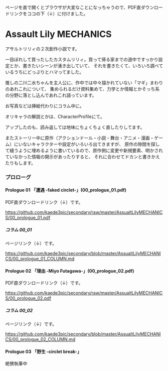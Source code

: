 ページを直で開くとブラウザが大変なことになっちゃうので、PDF直ダウンロードリンクをココの下（↓）に付けました。

# Assault Lily MECHANICS
アサルトリリィの２次創作小説です。

一目ぼれして買ったしたカスタムリリィ。買って帰る家までの道中ですっかり設定とか、書きたいシーンが湧き出していて、
それを書きたくて、いろいろ調べているうちにどっぷりとハマってました。

推しの二川二水ちゃんを主人公に、作中では中々描かれていない「マギ」まわりのあれこれについて、
集められるだけ資料集めて、力学とか情報とかそっち系の分野に落とし込んであれこれ語っています。

お写真などは挿絵代わりにコラム中に。

オリキャラの解説とかは、CharacterProfileにて。

アップしたのも、読み返しては地味にちょくちょく直したりしてます。

またストーリー中に原作（アクションドール・小説・舞台・アニメ・漫画・ゲーム）にいないキャラクターや設定がいろいろ出てきますが、
原作の隙間を探して縫うように埋めるように書いているので、原作側に変更や新規要素、明かされていなかった情報の開示があったりすると、
それに合わせてドカンと書きかえたりもします。

### プロローグ
#### Prologue 01 「遭遇 -faked circlet-」(00_prologue_01.pdf)
PDF直ダウンロードリンク（↓）です。

https://github.com/kaede3pic/secondary/raw/master/AssualtLilyMECHANICS/00_prologue_01.pdf

##### コラム 00_01
ページリンク（↓）です。

https://github.com/kaede3pic/secondary/blob/master/AssualtLilyMECHANICS/00_prologue_01_COLUMN.md

#### Prologue 02 「理由 -Miyo Futagawa-」(00_prologue_02.pdf)
PDF直ダウンロードリンク（↓）です。

https://github.com/kaede3pic/secondary/raw/master/AssualtLilyMECHANICS/00_prologue_02.pdf

##### コラム 00_02
ページリンク（↓）です。

https://github.com/kaede3pic/secondary/blob/master/AssualtLilyMECHANICS/00_prologue_02_COLUMN.md

#### Prologue 03 「野生 -circlet break-」
絶賛執筆中
